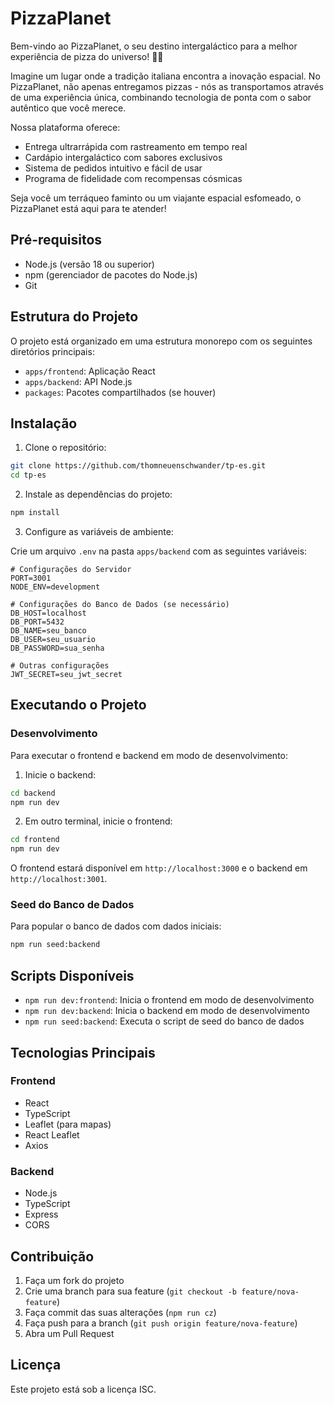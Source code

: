 # PizzaPlanet

Bem-vindo ao PizzaPlanet, o seu destino intergaláctico para a melhor experiência de pizza do universo! 🚀🍕

Imagine um lugar onde a tradição italiana encontra a inovação espacial. No PizzaPlanet, não apenas entregamos pizzas - nós as transportamos através de uma experiência única, combinando tecnologia de ponta com o sabor autêntico que você merece.

Nossa plataforma oferece:
- Entrega ultrarrápida com rastreamento em tempo real
- Cardápio intergaláctico com sabores exclusivos
- Sistema de pedidos intuitivo e fácil de usar
- Programa de fidelidade com recompensas cósmicas

Seja você um terráqueo faminto ou um viajante espacial esfomeado, o PizzaPlanet está aqui para te atender!

## Pré-requisitos

- Node.js (versão 18 ou superior)
- npm (gerenciador de pacotes do Node.js)
- Git

## Estrutura do Projeto

O projeto está organizado em uma estrutura monorepo com os seguintes diretórios principais:

- `apps/frontend`: Aplicação React
- `apps/backend`: API Node.js
- `packages`: Pacotes compartilhados (se houver)

## Instalação

1. Clone o repositório:
```bash
git clone https://github.com/thomneuenschwander/tp-es.git
cd tp-es
```

2. Instale as dependências do projeto:
```bash
npm install
```

3. Configure as variáveis de ambiente:

Crie um arquivo `.env` na pasta `apps/backend` com as seguintes variáveis:

```env
# Configurações do Servidor
PORT=3001
NODE_ENV=development

# Configurações do Banco de Dados (se necessário)
DB_HOST=localhost
DB_PORT=5432
DB_NAME=seu_banco
DB_USER=seu_usuario
DB_PASSWORD=sua_senha

# Outras configurações
JWT_SECRET=seu_jwt_secret
```

## Executando o Projeto

### Desenvolvimento

Para executar o frontend e backend em modo de desenvolvimento:

1. Inicie o backend:
```bash
cd backend
npm run dev
```

2. Em outro terminal, inicie o frontend:
```bash
cd frontend
npm run dev
```

O frontend estará disponível em `http://localhost:3000` e o backend em `http://localhost:3001`.

### Seed do Banco de Dados

Para popular o banco de dados com dados iniciais:

```bash
npm run seed:backend
```

## Scripts Disponíveis

- `npm run dev:frontend`: Inicia o frontend em modo de desenvolvimento
- `npm run dev:backend`: Inicia o backend em modo de desenvolvimento
- `npm run seed:backend`: Executa o script de seed do banco de dados


## Tecnologias Principais

### Frontend
- React
- TypeScript
- Leaflet (para mapas)
- React Leaflet
- Axios

### Backend
- Node.js
- TypeScript
- Express
- CORS

## Contribuição

1. Faça um fork do projeto
2. Crie uma branch para sua feature (`git checkout -b feature/nova-feature`)
3. Faça commit das suas alterações (`npm run cz`)
4. Faça push para a branch (`git push origin feature/nova-feature`)
5. Abra um Pull Request

## Licença

Este projeto está sob a licença ISC.
